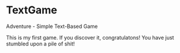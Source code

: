 # TextGame
Adventure - Simple Text-Based Game

This is my first game.
If you discover it, congratulatons! You have just stumbled upon a pile of shit!
